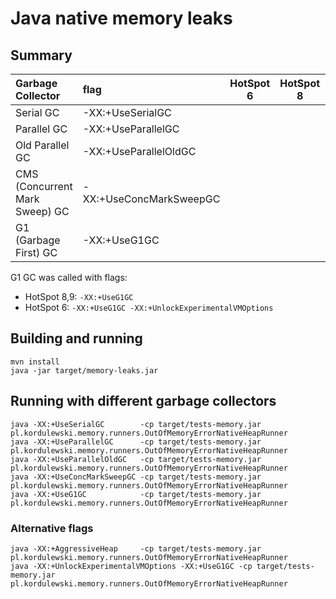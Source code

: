 # Java native memory leaks


## Summary
| Garbage Collector              |flag                     | HotSpot 6  | HotSpot 8  | HotSpot 9 | 
|:-------------------------------|:------------------------|:----------:|:----------:|:---------:|
| Serial GC                      | -XX:+UseSerialGC        |            |            |           | 
| Parallel GC                    | -XX:+UseParallelGC      |            |            |           | 
| Old Parallel GC                | -XX:+UseParallelOldGC   |            |            |           | 
| CMS (Concurrent Mark Sweep) GC | -XX:+UseConcMarkSweepGC |            |            |           | 
| G1 (Garbage First) GC          | -XX:+UseG1GC            |            |            |           | 

G1 GC was called with flags:
* HotSpot 8,9: ```-XX:+UseG1GC```
* HotSpot 6:   ```-XX:+UseG1GC -XX:+UnlockExperimentalVMOptions```


## Building and running
```
mvn install
java -jar target/memory-leaks.jar
```


## Running with different garbage collectors
```
java -XX:+UseSerialGC        -cp target/tests-memory.jar pl.kordulewski.memory.runners.OutOfMemoryErrorNativeHeapRunner
java -XX:+UseParallelGC      -cp target/tests-memory.jar pl.kordulewski.memory.runners.OutOfMemoryErrorNativeHeapRunner
java -XX:+UseParallelOldGC   -cp target/tests-memory.jar pl.kordulewski.memory.runners.OutOfMemoryErrorNativeHeapRunner
java -XX:+UseConcMarkSweepGC -cp target/tests-memory.jar pl.kordulewski.memory.runners.OutOfMemoryErrorNativeHeapRunner
java -XX:+UseG1GC            -cp target/tests-memory.jar pl.kordulewski.memory.runners.OutOfMemoryErrorNativeHeapRunner
```


### Alternative flags
```
java -XX:+AggressiveHeap     -cp target/tests-memory.jar pl.kordulewski.memory.runners.OutOfMemoryErrorNativeHeapRunner
java -XX:+UnlockExperimentalVMOptions -XX:+UseG1GC -cp target/tests-memory.jar pl.kordulewski.memory.runners.OutOfMemoryErrorNativeHeapRunner
```
